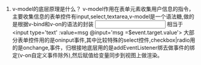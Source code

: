 1. v-model的底层原理是什么？
v-model作用在表单元素收集用户信息的指令，主要收集信息的表单控件有input,select,textarea,v-model是一个语法糖,做的是根据v-bind和v-on的语法的封装
<input type='text' v-model='msg'> 相当于 <input type='text' :value=msg @input='msg =$event.target.value'>
大部分表单控件用的是oninput事件,其中比较特殊的select控件,checkbox|radio用的是onchange,事件，归根接地底层用的是addEventListener绑去做事件的绑定(v-on自定义事件除外),然后赋值给变量同步到视图上做渲染。
